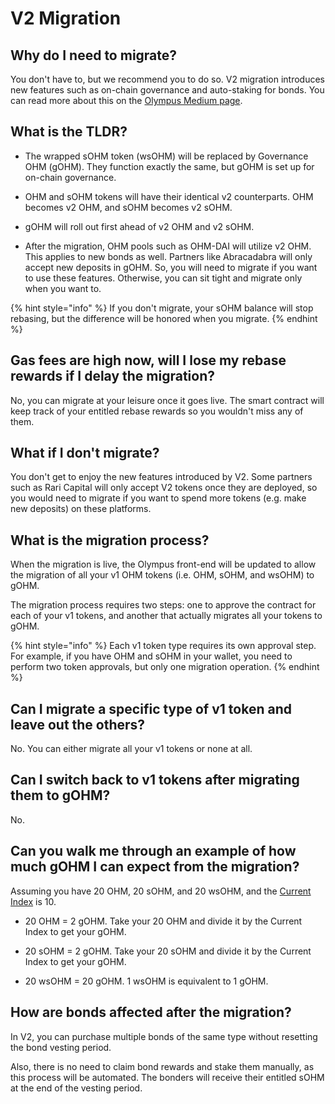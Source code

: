 # V2 Migration

## Why do I need to migrate?

You don't have to, but we recommend you to do so. V2 migration introduces new
features such as on-chain governance and auto-staking for bonds. You can read
more about this on the [Olympus Medium page](https://olympusdao.medium.com/introducing-olympus-v2-c4ade14e9fe).

## What is the TLDR?

- The wrapped sOHM token (wsOHM) will be replaced by Governance OHM (gOHM). They
function exactly the same, but gOHM is set up for on-chain governance.

- OHM and sOHM tokens will have their identical v2 counterparts. OHM becomes v2
OHM, and sOHM becomes v2 sOHM.

- gOHM will roll out first ahead of v2 OHM and v2 sOHM.

- After the migration, OHM pools such as OHM-DAI will utilize v2 OHM. This applies
to new bonds as well. Partners like Abracadabra will only accept new deposits in
gOHM. So, you will need to migrate if you want to use these features. Otherwise,
you can sit tight and migrate only when you want to.

{% hint style="info" %}
If you don't migrate, your sOHM balance will stop rebasing, but the difference
will be honored when you migrate.
{% endhint %}

## Gas fees are high now, will I lose my rebase rewards if I delay the migration?

No, you can migrate at your leisure once it goes live. The smart contract will
keep track of your entitled rebase rewards so you wouldn't miss any of them.

## What if I don't migrate?

You don't get to enjoy the new features introduced by V2. Some partners such as
Rari Capital will only accept V2 tokens once they are deployed, so you would
need to migrate if you want to spend more tokens (e.g. make new deposits) on these
platforms.

## What is the migration process?

When the migration is live, the Olympus front-end will be updated to allow the
migration of all your v1 OHM tokens (i.e. OHM, sOHM, and wsOHM) to gOHM.

The migration process requires two steps: one to approve the contract for each
of your v1 tokens, and another that actually migrates all your tokens to gOHM.

{% hint style="info" %}
Each v1 token type requires its own approval step. For example, if you have OHM
and sOHM in your wallet, you need to perform two token approvals, but only one
migration operation.
{% endhint %}

## Can I migrate a specific type of v1 token and leave out the others?

No. You can either migrate all your v1 tokens or none at all.

## Can I switch back to v1 tokens after migrating them to gOHM?

No.

## Can you walk me through an example of how much gOHM I can expect from the migration?

Assuming you have 20 OHM, 20 sOHM, and 20 wsOHM, and the [Current Index](https://docs.olympusdao.finance/main/basics/basics#how-do-i-track-my-rebase-rewards)
is 10.

- 20 OHM = 2 gOHM. Take your 20 OHM and divide it by the Current Index to get your
gOHM.

- 20 sOHM = 2 gOHM. Take your 20 sOHM and divide it by the Current Index to get
your gOHM.

- 20 wsOHM = 20 gOHM. 1 wsOHM is equivalent to 1 gOHM.

## How are bonds affected after the migration?

In V2, you can purchase multiple bonds of the same type without resetting the
bond vesting period.

Also, there is no need to claim bond rewards and stake them manually, as this process
will be automated. The bonders will receive their entitled sOHM at the end of the
vesting period.
